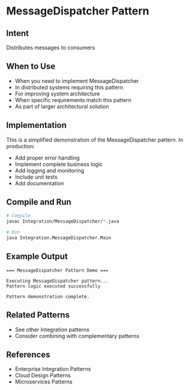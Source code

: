 # MessageDispatcher Pattern

## Intent
Distributes messages to consumers

## When to Use
- When you need to implement MessageDispatcher
- In distributed systems requiring this pattern
- For improving system architecture
- When specific requirements match this pattern
- As part of larger architectural solution

## Implementation
This is a simplified demonstration of the MessageDispatcher pattern. In production:
- Add proper error handling
- Implement complete business logic
- Add logging and monitoring
- Include unit tests
- Add documentation

## Compile and Run
```bash
# Compile
javac Integration/MessageDispatcher/*.java

# Run
java Integration.MessageDispatcher.Main
```

## Example Output
```
=== MessageDispatcher Pattern Demo ===

Executing MessageDispatcher pattern...
Pattern logic executed successfully

Pattern demonstration complete.
```

## Related Patterns
- See other Integration patterns
- Consider combining with complementary patterns

## References
- Enterprise Integration Patterns
- Cloud Design Patterns
- Microservices Patterns
